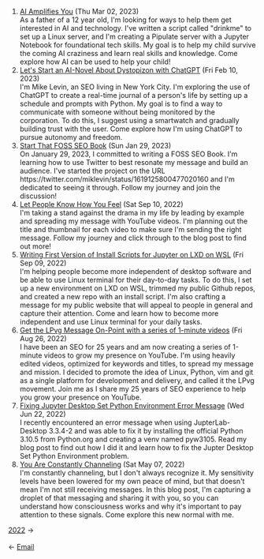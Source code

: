 <ol>
<li><a href="/blog/ai-amplifies-you/">AI Amplifies You</a> (Thu Mar 02, 2023)
<br/>As a father of a 12 year old, I'm looking for ways to help them get interested in AI and technology. I've written a script called "drinkme" to set up a Linux server, and I'm creating a Pipulate server with a Jupyter Notebook for foundational tech skills. My goal is to help my child survive the coming AI craziness and learn real skills and knowledge. Come explore how AI can be used to help your child!</li>
<li><a href="/blog/let-s-start-an-ai-novel-about-dystopizon-with-chatgpt/">Let's Start an AI-Novel About Dystopizon with ChatGPT</a> (Fri Feb 10, 2023)
<br/>I'm Mike Levin, an SEO living in New York City. I'm exploring the use of ChatGPT to create a real-time journal of a person's life by setting up a schedule and prompts with Python. My goal is to find a way to communicate with someone without being monitored by the corporation. To do this, I suggest using a smartwatch and gradually building trust with the user. Come explore how I'm using ChatGPT to pursue autonomy and freedom.</li>
<li><a href="/blog/start-that-foss-seo-book/">Start That FOSS SEO Book</a> (Sun Jan 29, 2023)
<br/>On January 29, 2023, I committed to writing a FOSS SEO Book. I'm learning how to use Twitter to best resonate my message and build an audience. I've started the project on the URL https://twitter.com/miklevin/status/1619125800477020160 and I'm dedicated to seeing it through. Follow my journey and join the discussion!</li>
<li><a href="/blog/let-people-know-how-you-feel/">Let People Know How You Feel</a> (Sat Sep 10, 2022)
<br/>I'm taking a stand against the drama in my life by leading by example and spreading my message with YouTube videos. I'm planning out the title and thumbnail for each video to make sure I'm sending the right message. Follow my journey and click through to the blog post to find out more!</li>
<li><a href="/blog/writing-first-version-of-install-scripts-for-jupyter-on-lxd-on-wsl/">Writing First Version of Install Scripts for Jupyter on LXD on WSL</a> (Fri Sep 09, 2022)
<br/>I'm helping people become more independent of desktop software and be able to use Linux terminal for their day-to-day tasks. To do this, I set up a new environment on LXD on WSL, trimmed my public Github repos, and created a new repo with an install script. I'm also crafting a message for my public website that will appeal to people in general and capture their attention. Come and learn how to become more independent and use Linux terminal for your daily tasks.</li>
<li><a href="/blog/get-the-lpvg-message-on-point-with-a-series-of-1-minute-videos/">Get the LPvg Message On-Point with a series of 1-minute videos</a> (Fri Aug 26, 2022)
<br/>I have been an SEO for 25 years and am now creating a series of 1-minute videos to grow my presence on YouTube. I'm using heavily edited videos, optimized for keywords and titles, to spread my message and mission. I decided to promote the idea of Linux, Python, vim and git as a single platform for development and delivery, and called it the LPvg movement. Join me as I share my 25 years of SEO experience to help you grow your presence on YouTube.</li>
<li><a href="/blog/fixing-jupyter-desktop-set-python-environment-error-message/">Fixing Jupyter Desktop Set Python Environment Error Message</a> (Wed Jun 22, 2022)
<br/>I recently encountered an error message when using JupterLab-Desktop 3.3.4-2 and was able to fix it by installing the official Python 3.10.5 from Python.org and creating a venv named pyw3105. Read my blog post to find out how I did it and learn how to fix the Jupter Desktop Set Python Environment problem.</li>
<li><a href="/blog/you-are-constantly-channeling/">You Are Constantly Channeling</a> (Sat May 07, 2022)
<br/>I'm constantly channeling, but I don't always recognize it. My sensitivity levels have been lowered for my own peace of mind, but that doesn't mean I'm not still receiving messages. In this blog post, I'm capturing a droplet of that messaging and sharing it with you, so you can understand how consciousness works and why it's important to pay attention to these signals. Come explore this new normal with me.</li>
</ol>
<div class="post-nav"><div class="post-nav-next"><a href="/2022/">2022</a><span class="arrow">&nbsp;&rarr;</span></div> &nbsp; <div class="post-nav-prev"><span class="arrow">&larr;&nbsp;</span><a href="/email/">Email</a></div></div>